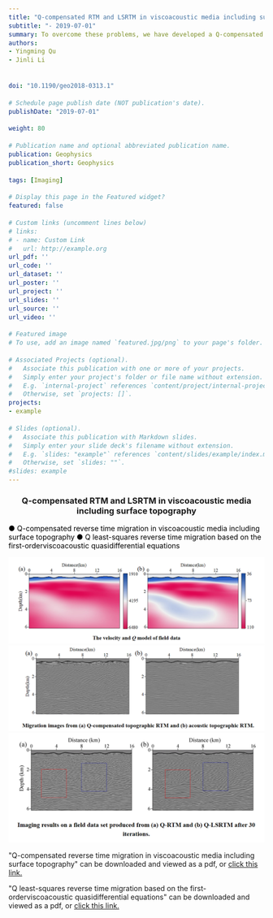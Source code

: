 ```yaml
---
title: "Q-compensated RTM and LSRTM in viscoacoustic media including surface topography"
subtitle: "- 2019-07-01"
summary: To overcome these problems, we have developed a Q-compensated topographic RTM method. In this method, a new viscoacoustic quasidifferential equation is introduced to simulate forward- and backward-propagated wavefields. 
authors:
- Yingming Qu
- Jinli Li


doi: "10.1190/geo2018-0313.1"

# Schedule page publish date (NOT publication's date).
publishDate: "2019-07-01"

weight: 80

# Publication name and optional abbreviated publication name.
publication: Geophysics
publication_short: Geophysics 

tags: [Imaging]

# Display this page in the Featured widget?
featured: false

# Custom links (uncomment lines below)
# links:
# - name: Custom Link
#   url: http://example.org
url_pdf: ''
url_code: ''
url_dataset: ''
url_poster: ''
url_project: ''
url_slides: ''
url_source: ''
url_video: ''

# Featured image
# To use, add an image named `featured.jpg/png` to your page's folder. 

# Associated Projects (optional).
#   Associate this publication with one or more of your projects.
#   Simply enter your project's folder or file name without extension.
#   E.g. `internal-project` references `content/project/internal-project/index.md`.
#   Otherwise, set `projects: []`.
projects:
- example

# Slides (optional).
#   Associate this publication with Markdown slides.
#   Simply enter your slide deck's filename without extension.
#   E.g. `slides: "example"` references `content/slides/example/index.md`.
#   Otherwise, set `slides: ""`.
#slides: example
---
```


### <center>Q-compensated RTM and LSRTM in viscoacoustic media including surface topography<center>

 <font color=black> ● Q-compensated reverse time migration in viscoacoustic media including surface topography</font>
 <font color=black> ● Q least-squares reverse time migration based on the first-orderviscoacoustic quasidifferential equations</font>

<div style="text-align: center;">
  <img src="./Q-compensated RTM and LSRTM in viscoacoustic media including surface topography.assets/image1.png" alt="Image Alt Text" style="max-width: 100%; height: auto;">
</div>

<div style="text-align: center;">
  <img src="./Q-compensated RTM and LSRTM in viscoacoustic media including surface topography.assets/image2.png" alt="Image Alt Text" style="max-width: 100%; height: auto;">
</div>

<div style="text-align: center;">
  <img src="./Q-compensated RTM and LSRTM in viscoacoustic media including surface topography.assets/image3.png" alt="Image Alt Text" style="max-width: 100%; height: auto;">
</div>




"Q-compensated reverse time migration in viscoacoustic media including surface topography" can be downloaded and viewed as a pdf, or [click this link.](https://library.seg.org/doi/10.1190/geo2018-0313.1)

"Q least-squares reverse time migration based on the first-orderviscoacoustic quasidifferential equations" can be downloaded and viewed as a pdf, or [click this link.](https://library.seg.org/doi/10.1190/geo2020-0712.1)
